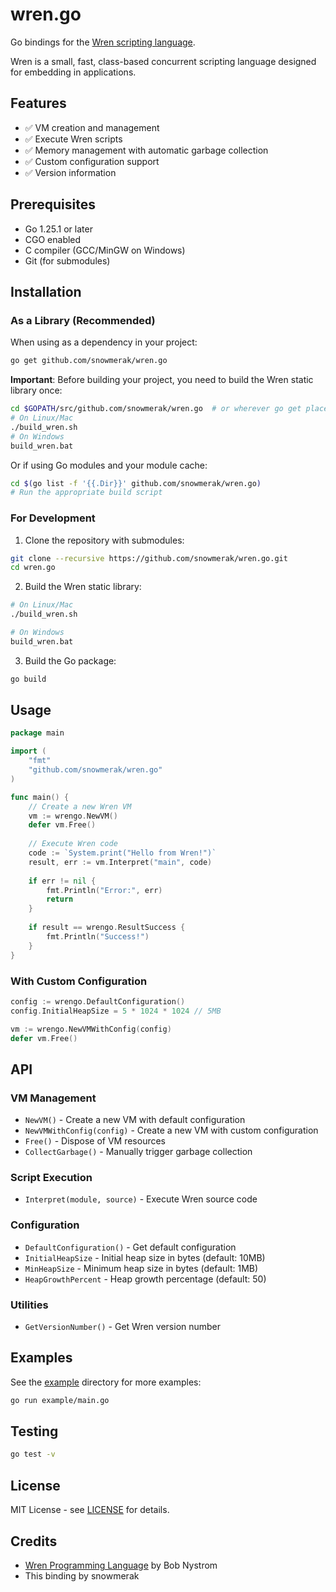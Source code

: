 # wren.go

Go bindings for the [Wren scripting language](https://wren.io/).

Wren is a small, fast, class-based concurrent scripting language designed for embedding in applications.

## Features

- ✅ VM creation and management
- ✅ Execute Wren scripts
- ✅ Memory management with automatic garbage collection
- ✅ Custom configuration support
- ✅ Version information

## Prerequisites

- Go 1.25.1 or later
- CGO enabled
- C compiler (GCC/MinGW on Windows)
- Git (for submodules)

## Installation

### As a Library (Recommended)

When using as a dependency in your project:

```bash
go get github.com/snowmerak/wren.go
```

**Important**: Before building your project, you need to build the Wren static library once:

```bash
cd $GOPATH/src/github.com/snowmerak/wren.go  # or wherever go get placed it
# On Linux/Mac
./build_wren.sh
# On Windows
build_wren.bat
```

Or if using Go modules and your module cache:

```bash
cd $(go list -f '{{.Dir}}' github.com/snowmerak/wren.go)
# Run the appropriate build script
```

### For Development

1. Clone the repository with submodules:

```bash
git clone --recursive https://github.com/snowmerak/wren.go.git
cd wren.go
```

2. Build the Wren static library:

```bash
# On Linux/Mac
./build_wren.sh

# On Windows
build_wren.bat
```

3. Build the Go package:

```bash
go build
```

## Usage

```go
package main

import (
    "fmt"
    "github.com/snowmerak/wren.go"
)

func main() {
    // Create a new Wren VM
    vm := wrengo.NewVM()
    defer vm.Free()
    
    // Execute Wren code
    code := `System.print("Hello from Wren!")`
    result, err := vm.Interpret("main", code)
    
    if err != nil {
        fmt.Println("Error:", err)
        return
    }
    
    if result == wrengo.ResultSuccess {
        fmt.Println("Success!")
    }
}
```

### With Custom Configuration

```go
config := wrengo.DefaultConfiguration()
config.InitialHeapSize = 5 * 1024 * 1024 // 5MB

vm := wrengo.NewVMWithConfig(config)
defer vm.Free()
```

## API

### VM Management

- `NewVM()` - Create a new VM with default configuration
- `NewVMWithConfig(config)` - Create a new VM with custom configuration
- `Free()` - Dispose of VM resources
- `CollectGarbage()` - Manually trigger garbage collection

### Script Execution

- `Interpret(module, source)` - Execute Wren source code

### Configuration

- `DefaultConfiguration()` - Get default configuration
- `InitialHeapSize` - Initial heap size in bytes (default: 10MB)
- `MinHeapSize` - Minimum heap size in bytes (default: 1MB)
- `HeapGrowthPercent` - Heap growth percentage (default: 50)

### Utilities

- `GetVersionNumber()` - Get Wren version number

## Examples

See the [example](./example) directory for more examples:

```bash
go run example/main.go
```

## Testing

```bash
go test -v
```

## License

MIT License - see [LICENSE](LICENSE) for details.

## Credits

- [Wren Programming Language](https://wren.io/) by Bob Nystrom
- This binding by snowmerak
